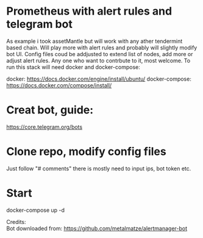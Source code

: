 # Prometheus with alert rules and telegram bot
As example i took assetMantle but will work with any ather tendermint based chain.
Will play more with alert rules and probably will slightly modify bot UI.
Config files coud be addjusted to extend list of nodes, add more or adjust alert rules.
Any one who want to contrbute to it, most welcome. 
To run this stack will need docker and docker-compose:

docker: https://docs.docker.com/engine/install/ubuntu/
docker-compose: https://docs.docker.com/compose/install/

# Creat bot, guide:
https://core.telegram.org/bots

# Clone repo, modify config files 
Just follow "# comments" there is mostly need to input ips, bot token etc.

# Start 
docker-compose up -d 

<Now you can look at monitring little bit less>

  
Credits:  
Bot downloaded from:
https://github.com/metalmatze/alertmanager-bot
















